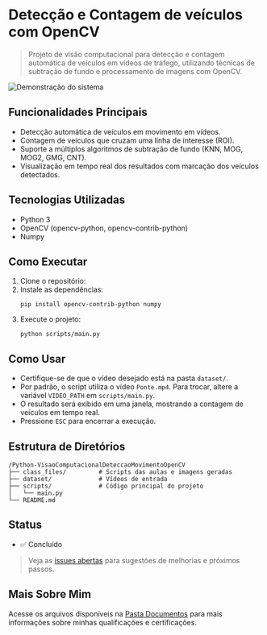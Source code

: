 # Detecção e Contagem de veículos com OpenCV

> Projeto de visão computacional para detecção e contagem automática de veículos em vídeos de tráfego, utilizando técnicas de subtração de fundo e processamento de imagens com OpenCV.

![Demonstração do sistema](https://github.com/vitoriapguimaraes/Python-VisaoComputacionalDeteccaoMovimentoOpenCV/blob/main/results/display.gif)

## Funcionalidades Principais

- Detecção automática de veículos em movimento em vídeos.
- Contagem de veículos que cruzam uma linha de interesse (ROI).
- Suporte a múltiplos algoritmos de subtração de fundo (KNN, MOG, MOG2, GMG, CNT).
- Visualização em tempo real dos resultados com marcação dos veículos detectados.

## Tecnologias Utilizadas

- Python 3
- OpenCV (opencv-python, opencv-contrib-python)
- Numpy

## Como Executar

1. Clone o repositório:
2. Instale as dependências:
   ```
   pip install opencv-contrib-python numpy
   ```
3. Execute o projeto:
   ```
   python scripts/main.py
   ```

## Como Usar

- Certifique-se de que o vídeo desejado está na pasta `dataset/`.
- Por padrão, o script utiliza o vídeo `Ponte.mp4`. Para trocar, altere a variável `VIDEO_PATH` em `scripts/main.py`.
- O resultado será exibido em uma janela, mostrando a contagem de veículos em tempo real.
- Pressione `ESC` para encerrar a execução.

## Estrutura de Diretórios

```
/Python-VisaoComputacionalDeteccaoMovimentoOpenCV
├── class_files/         # Scripts das aulas e imagens geradas
├── dataset/             # Vídeos de entrada
├── scripts/             # Código principal do projeto
│   └── main.py
└── README.md
```

## Status

- ✅ Concluído

> Veja as [issues abertas](https://github.com/vitoriapguimaraes/Python-VisaoComputacionalDeteccaoMovimentoOpenCV/issues) para sugestões de melhorias e próximos passos.

## Mais Sobre Mim

Acesse os arquivos disponíveis na [Pasta Documentos](https://github.com/vitoriapguimaraes/vitoriapguimaraes/tree/main/DOCUMENTOS) para mais informações sobre minhas qualificações e certificações.
